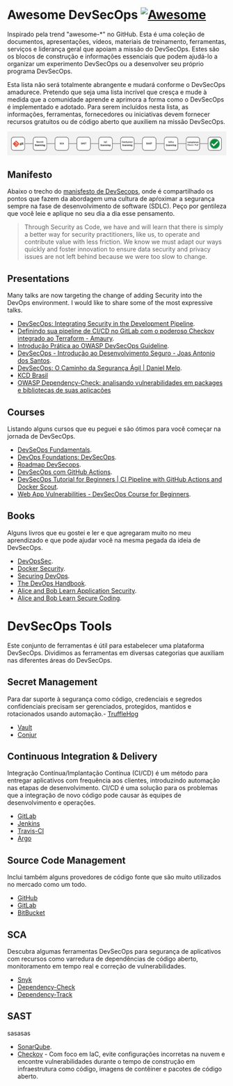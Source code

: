 # Awesome DevSecOps   [![Awesome](https://cdn.rawgit.com/sindresorhus/awesome/d7305f38d29fed78fa85652e3a63e154dd8e8829/media/badge.svg)](https://github.com/sindresorhus/awesome)

Inspirado pela trend "awesome-*" no GitHub. Esta é uma coleção de documentos, apresentações, vídeos, materiais de treinamento, ferramentas, serviços e liderança geral que apoiam a missão do DevSecOps. Estes são os blocos de construção e informações essenciais que podem ajudá-lo a organizar um experimento DevSecOps ou a desenvolver seu próprio programa DevSecOps.

Esta lista não será totalmente abrangente e mudará conforme o DevSecOps amadurece. Pretendo que seja uma lista incrível que cresça e mude à medida que a comunidade aprende e aprimora a forma como o DevSecOps é implementado e adotado. Para serem incluídos nesta lista, as informações, ferramentas, fornecedores ou iniciativas devem fornecer recursos gratuitos ou de código aberto que auxiliem na missão DevSecOps. 

![image.png](https://github.com/amaurybsouza/automate-devsecops/blob/main/images/image.png)

## Manifesto
Abaixo o trecho do [manisfesto de DevSecops](https://www.devsecops.org/), onde é compartilhado os pontos que fazem da abordagem uma cultura de apŕoximar a segurança sempre na fase de desenvolvimento de software (SDLC). Peço por gentileza que você leie e aplique no seu dia a dia esse pensamento.

> Through Security as Code, we have and will learn that there is simply a better way for security practitioners, like us, to operate and contribute value with less friction. We know we must adapt our ways quickly and foster innovation to ensure data security and privacy issues are not left behind because we were too slow to change.

## Presentations
Many talks are now targeting the change of adding Security into the DevOps environment. I would like to share some of the most expressive talks.

- [DevSecOps: Integrating Security in the Development Pipeline](https://www.youtube.com/watch?v=Rtk5zDiPzpA).
- [Definindo sua pipeline de CI/CD no GitLab com o poderoso Checkov integrado ao Terraform - Amaury](https://www.youtube.com/watch?v=9QVWHMEdR4U&t=14s).
- [Introdução Prática ao OWASP DevSecOps Guideline](https://www.youtube.com/watch?v=fLdNYmI7oAc).
- [DevSecOps - Introdução ao Desenvolvimento Seguro - Joas Antonio dos Santos](https://www.youtube.com/watch?v=GXpDn4AwveM).
- [DevSecOps: O Caminho da Segurança Ágil | Daniel Melo](https://www.youtube.com/watch?v=mod7ip-rkHY).
- [KCD Brasil](https://www.youtube.com/@KCD_Brazil)
- [OWASP Dependency-Check: analisando vulnerabilidades em packages e bibliotecas de suas aplicações](https://www.youtube.com/watch?v=zna1gDpKOCo)

## Courses
Listando alguns cursos que eu peguei e são ótimos para você começar na jornada de DevSecOps.
- [DevSeOps Fundamentals](https://www.udemy.com/course/devsecops-fundamentals/learn/lecture/32105618#overview).
- [DevOps Foundations: DevSecOps](https://www.linkedin.com/learning/devops-foundations-devsecops-17416896).
- [Roadmap DevSecops](https://roadmap.sh/r/devsecops-88a05).
- [DevSecOps com GitHub Actions](https://www.udemy.com/course/devsecops-com-github-actions/learn/lecture/48433533#overview).
- [DevSecOps Tutorial for Beginners | CI Pipeline with GitHub Actions and Docker Scout](https://www.youtube.com/watch?v=gLJdrXPn0ns).
- [Web App Vulnerabilities - DevSecOps Course for Beginners](https://www.youtube.com/watch?v=F5KJVuii0Yw).

## Books
Alguns livros que eu gostei e ler e que agregaram muito no meu aprendizado e que pode ajudar você na mesma pegada da ideia de DevSecOps.
- [DevOpsSec](https://www.oreilly.com/library/view/devopssec/9781491971413/).
- [Docker Security](https://binarymist.io/publication/docker-security/).
- [Securing DevOps](https://www.manning.com/books/securing-devops?a_aid=securingdevops&a_bid=1353bcd8).
- [The DevOps Handbook](https://www.oreilly.com/library/view/the-devops-handbook/9781457191381/).
- [Alice and Bob Learn Application Security](https://www.amazon.com.br/Alice-Bob-Learn-Application-Security/dp/1119687357/ref=tmm_pap_swatch_0#averageCustomerReviewsAnchor).
- [Alice and Bob Learn Secure Coding](https://www.amazon.com.br/Alice-Bob-Learn-Secure-Coding/dp/1394171706/ref=pd_bxgy_thbs_d_sccl_1/133-7210045-6726819?pd_rd_w=dZllK&content-id=amzn1.sym.ea5263f5-901f-4a74-9b73-3fc0e530788d&pf_rd_p=ea5263f5-901f-4a74-9b73-3fc0e530788d&pf_rd_r=42R8W831PCXY7HMCM0BV&pd_rd_wg=b11TK&pd_rd_r=e61aa667-0659-469a-b7a0-7f687cd26f91&pd_rd_i=1394171706&psc=1).

# DevSecOps Tools
Este conjunto de ferramentas é útil para estabelecer uma plataforma DevSecOps. Dividimos as ferramentas em diversas categorias que auxiliam nas diferentes áreas do DevSecOps.

## Secret Management
Para dar suporte à segurança como código, credenciais e segredos confidenciais precisam ser gerenciados, protegidos, mantidos e rotacionados usando automação.- [TruffleHog](https://github.com/trufflesecurity/trufflehog)
- [Vault](https://www.hashicorp.com/pt/products/vault)
- [Conjur](https://www.conjur.org/use-cases/ci-cd-pipelines/)

## Continuous Integration & Delivery
Integração Contínua/Implantação Contínua (CI/CD) é um método para entregar aplicativos com frequência aos clientes, introduzindo automação nas etapas de desenvolvimento. CI/CD é uma solução para os problemas que a integração de novo código pode causar às equipes de desenvolvimento e operações.
- [GitLab](https://about.gitlab.com) 
- [Jenkins](http://jenkins-ci.org/)
- [Travis-CI](https://www.travis-ci.com/)
- [Argo](https://argoproj.github.io/)

## Source Code Management
Inclui também alguns provedores de código fonte que são muito utilizados no mercado como um todo.
- [GitHub](https://github.com/)
- [GitLab](https://about.gitlab.com)
- [BitBucket](https://bitbucket.org/product/)

## SCA
Descubra algumas ferramentas DevSecOps para segurança de aplicativos com recursos como varredura de dependências de código aberto, monitoramento em tempo real e correção de vulnerabilidades.
- [Snyk](https://snyk.io/pt-BR/)
- [Dependency-Check](https://github-com.translate.goog/dependency-check/DependencyCheck?_x_tr_sl=en&_x_tr_tl=pt&_x_tr_hl=pt&_x_tr_pto=tc)
- [Dependency-Track](https://github.com/DependencyTrack/dependency-track)

## SAST
sasasas
- [SonarQube](https://www.sonarsource.com/open-source-editions/sonarqube-community-edition/).
- [Checkov](https://github.com/bridgecrewio/checkov) - Com foco em IaC, evite configurações incorretas na nuvem e encontre vulnerabilidades durante o tempo de construção em infraestrutura como código, imagens de contêiner e pacotes de código aberto.